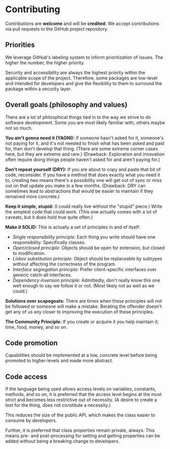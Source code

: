 # Contributing

Contributions are **welcome** and will be **credited**. We accept contributions via pull requests to the GitHub project repository.

## Priorities

We leverage GitHub's labeling system to inform prioritization of issues. The higher the number, the higher priority.

Security and accessibility are always the highest priority within the applicable scope of the project. Therefore, some packages are low-level and intended for developers and give the flexibility to them to surround the package within a security layer.

## Overall goals (philosophy and values)

There are a lot of philosphical things tied in to the way we strive to do software development. Some you are most likely familiar with, others maybe not so much.

**You ain't gonna need it (YAGNI):** If someone hasn't asked for it, someone's not paying for it, and it's not needed to finish what has been asked and paid for, then don't develop that thing. (There are some extreme corner cases here, but they are extreme and rare.) (Drawback: Exploration and innovation often require doing things people haven't asked for and aren't paying for.)

**Don't repeat yourself (DRY):** If you are about to copy and paste that bit of code, reconsider. If you have a method that does exactly what you need it to, creating two means there's a possibility one will get out of sync or miss out on that update you make in a few months. (Drawback: DRY can sometimes lead to abstractions that would be easier to maintain if they remained more concrete.)

**Keep it simple, stupid:** (I could really live without the "stupid" piece.) Write the simplest code that could work. (This one actually comes with a lot of caveats, but it does hold true quite often.)

**Make it SOLID:** This is actually a set of principles in and of itself:

- *Single responsibility principle:* Each thing you write should have one responsibility. Specifically classes.
- *Open/closed principle:* Objects should be open for extension, but closed to modification.
- *Liskov substitution principle:* Object should be replaceable by subtypes without affecting the correctness of the program.
- *Interface segregation principle:* Prefer client-specific interfaces over generic catch-all interfaces.
- *Dependency inversion principle:* Admittedly, don't really know this one well enough to say we follow it or not. (Most likely not as well as we could.)

**Solutions over scapegoats:** There are times when these principles will not be followed or someone will make a mistake. Berating the offender doesn't get any of us any closer to improving the execution of these principles.

**The Community Principle:** If you create or acquire it you help maintain it; time, food, money, and so on.

## Code promotion

Capabilities should be implemented at a low, concrete level before being promoted to higher-levels and made more abstract.

## Code access

If the language being used allows access levels on variables, constants, methods, and so on, it is preferred that the access level begins at the most strict and becomes less restrictive out of necessity. (A desire to create a test for the thing, does not constitute a necessity.)

This reduces the size of the public API, which makes the class easier to consume by developers.

Further, it is preferred that class properties remain private, always. This means pre- and post-processing for setting and getting properties can be added without being a breaking change to developers.

